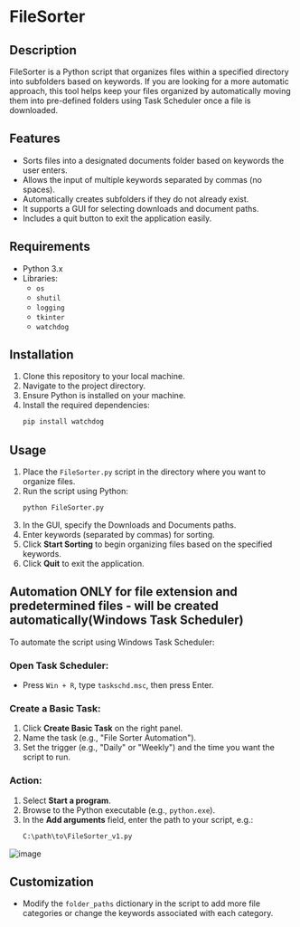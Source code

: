 # FileSorter

## Description

FileSorter is a Python script that organizes files within a specified directory into subfolders based on keywords. If you are looking for a more automatic approach, this tool helps keep your files organized by automatically moving them into pre-defined folders using Task Scheduler once a file is downloaded.

## Features

- Sorts files into a designated documents folder based on keywords the user enters.
- Allows the input of multiple keywords separated by commas (no spaces).
- Automatically creates subfolders if they do not already exist.
- It supports a GUI for selecting downloads and document paths.
- Includes a quit button to exit the application easily.

## Requirements

- Python 3.x
- Libraries:
  - `os`
  - `shutil`
  - `logging`
  - `tkinter`
  - `watchdog`

## Installation

1. Clone this repository to your local machine.
2. Navigate to the project directory.
3. Ensure Python is installed on your machine.
4. Install the required dependencies:
   ```bash
   pip install watchdog
   ```

## Usage

1. Place the `FileSorter.py` script in the directory where you want to organize files.
2. Run the script using Python:
   ```bash
   python FileSorter.py
   ```
3. In the GUI, specify the Downloads and Documents paths.
4. Enter keywords (separated by commas) for sorting.
5. Click **Start Sorting** to begin organizing files based on the specified keywords.
6. Click **Quit** to exit the application.

## Automation ONLY for file extension and predetermined files - will be created automatically(Windows Task Scheduler)

To automate the script using Windows Task Scheduler:

### Open Task Scheduler:

- Press `Win + R`, type `taskschd.msc`, then press Enter.

### Create a Basic Task:

1. Click **Create Basic Task** on the right panel.
2. Name the task (e.g., "File Sorter Automation").
3. Set the trigger (e.g., "Daily" or "Weekly") and the time you want the script to run.

### Action:

1. Select **Start a program**.
2. Browse to the Python executable (e.g., `python.exe`).
3. In the **Add arguments** field, enter the path to your script, e.g.:
   ```bash
   C:\path\to\FileSorter_v1.py
   ```
![image](https://github.com/user-attachments/assets/6ba86760-7df3-489d-ad8a-c884cc02bc63)


## Customization

- Modify the `folder_paths` dictionary in the script to add more file categories or change the keywords associated with each category.
